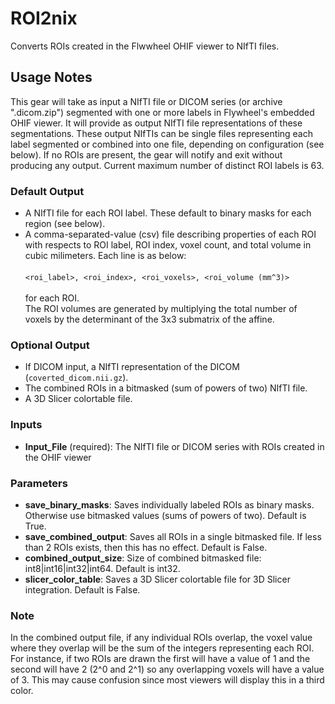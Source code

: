 # ROI2nix

Converts ROIs created in the Flwwheel OHIF viewer to NIfTI files.

## Usage Notes

This gear will take as input a NIfTI file or DICOM series (or archive ".dicom.zip") segmented with one or more labels in Flywheel's embedded OHIF viewer. It will provide as output NIfTI file representations of these segmentations.  These output NIfTIs can be single files representing each label segmented or combined into one file, depending on configuration (see below). If no ROIs are present, the gear will notify and exit without producing any output. Current maximum number of distinct ROI labels is 63.

### Default Output

* A NIfTI file for each ROI label. These default to binary masks for each region (see below).
* A comma-separated-value (csv) file describing properties of each ROI with respects to ROI label, ROI index, voxel count, and total volume in cubic milimeters. Each line is as below:<br><br>
```<roi_label>, <roi_index>, <roi_voxels>, <roi_volume (mm^3)>```<br><br>
for each ROI. <br>
The ROI volumes are generated by multiplying the total number of voxels by the determinant of the 3x3 submatrix of the affine.

### Optional Output
* If DICOM input, a NIfTI representation of the DICOM (`coverted_dicom.nii.gz`).
* The combined ROIs in a bitmasked (sum of powers of two) NIfTI file.
* A 3D Slicer colortable file.

### Inputs

* **Input_File** (required): The NIfTI file or DICOM series with ROIs created in the OHIF viewer

### Parameters

* **save_binary_masks**: Saves individually labeled ROIs as binary masks. Otherwise use bitmasked values (sums of powers of two). Default is True.
* **save_combined_output**: Saves all ROIs in a single bitmasked file. If less than 2 ROIs exists, then this has no effect. Default is False.
* **combined_output_size**: Size of combined bitmasked file: int8|int16|int32|int64. Default is int32.
* **slicer_color_table**: Saves a 3D Slicer colortable file for 3D Slicer integration. Default is False.

### Note

In the combined output file, if any individual ROIs overlap, the voxel value where they overlap will be the sum of the integers representing each ROI.  For instance, if two ROIs are drawn the first will have a value of 1 and the second will have 2 (2^0 and 2^1) so any overlapping voxels will have a value of 3.  This may cause confusion since most viewers will display this in a third color.
